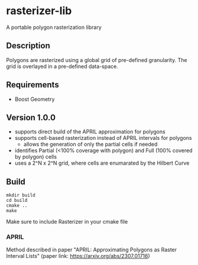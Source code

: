 # rasterizer-lib
A portable polygon rasterization library

## Description
Polygons are rasterized using a global grid of pre-defined granularity. The grid is overlayed in a pre-defined data-space.

## Requirements
- Boost Geometry

## Version 1.0.0
- supports direct build of the APRIL approximation for polygons
- supports cell-based rasterization instead of APRIL intervals for polygons
    - allows the generation of only the partial cells if needed
- identifies Partial (<100% coverage with polygon) and Full (100% covered by polygon) cells
- uses a 2^N x 2^N grid, where cells are enumarated by the Hilbert Curve

## Build
```
mkdir build
cd build
cmake ..
make
```
Make sure to include Rasterizer in your cmake file

### APRIL
Method described in paper "APRIL: Approximating Polygons as Raster Interval Lists" (paper link: https://arxiv.org/abs/2307.01716)